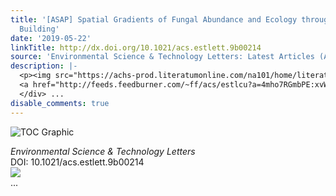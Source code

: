 ```yaml
---
title: '[ASAP] Spatial Gradients of Fungal Abundance and Ecology throughout a Damp
  Building'
date: '2019-05-22'
linkTitle: http://dx.doi.org/10.1021/acs.estlett.9b00214
source: 'Environmental Science & Technology Letters: Latest Articles (ACS Publications)'
description: |-
  <p><img src="https://achs-prod.literatumonline.com/na101/home/literatum/publisher/achs/journals/content/estlcu/0/estlcu.ahead-of-print/acs.estlett.9b00214/20190522/images/medium/ez-2019-00214t_0004.gif" alt="TOC Graphic"/></p><div><cite>Environmental Science & Technology Letters</cite></div><div>DOI: 10.1021/acs.estlett.9b00214</div><div class="feedflare">
  <a href="http://feeds.feedburner.com/~ff/acs/estlcu?a=4mho7RGmbPE:xvW8lBcTqNo:yIl2AUoC8zA"><img src="http://feeds.feedburner.com/~ff/acs/estlcu?d=yIl2AUoC8zA" border="0"></img></a>
  </div> ...
disable_comments: true
---
```

<p><img src="https://achs-prod.literatumonline.com/na101/home/literatum/publisher/achs/journals/content/estlcu/0/estlcu.ahead-of-print/acs.estlett.9b00214/20190522/images/medium/ez-2019-00214t_0004.gif" alt="TOC Graphic"/></p><div><cite>Environmental Science & Technology Letters</cite></div><div>DOI: 10.1021/acs.estlett.9b00214</div><div class="feedflare">
<a href="http://feeds.feedburner.com/~ff/acs/estlcu?a=4mho7RGmbPE:xvW8lBcTqNo:yIl2AUoC8zA"><img src="http://feeds.feedburner.com/~ff/acs/estlcu?d=yIl2AUoC8zA" border="0"></img></a>
</div> ...